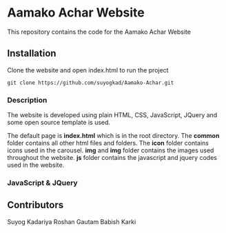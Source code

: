 # Aamako Achar Website

This repository contains the code for the Aamako Achar Website

## Installation

Clone the website and open index.html to run the project

```
git clone https://github.com/suyogkad/Aamako-Achar.git
```

### Description

The website is developed using plain HTML, CSS, JavaScript, JQuery and some open source template is used.

The default page is **index.html** which is in the root directory. The **common** folder contains all other html files and folders. The **icon** folder contains icons used in the carousel. **img** and **img** folder contains the images used throughout the website. **js** folder contains the javascript and jquery codes used in the website.

### JavaScript & JQuery



## Contributors

Suyog Kadariya
Roshan Gautam
Babish Karki
